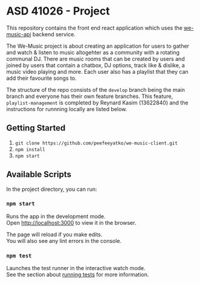 # ASD 41026 - Project

This repository contains the front end react application which uses the [we-music-api](https://github.com/peefeeyatko/we-music-api) backend service.

The We-Music project is about creating an application for users to gather and watch & listen to music altogehter as a community with a rotating communal DJ. There are music rooms that can be created by users and joined by users that contain a chatbox, DJ options, track like & dislike, a music video playing and more. Each user also has a playlist that they can add their favourite songs to.

The structure of the repo consists of the `develop` branch being the main branch and everyone has their own feature branches. This feature, `playlist-management` is completed by Reynard Kasim (13622840) and the instructions for runnning locally are listed below.

## Getting Started

1. `git clone https://github.com/peefeeyatko/we-music-client.git`
2. `npm install`
3. `npm start`

## Available Scripts

In the project directory, you can run:

### `npm start`

Runs the app in the development mode.\
Open [http://localhost:3000](http://localhost:3000) to view it in the browser.

The page will reload if you make edits.\
You will also see any lint errors in the console.

### `npm test`

Launches the test runner in the interactive watch mode.\
See the section about [running tests](https://facebook.github.io/create-react-app/docs/running-tests) for more information.

